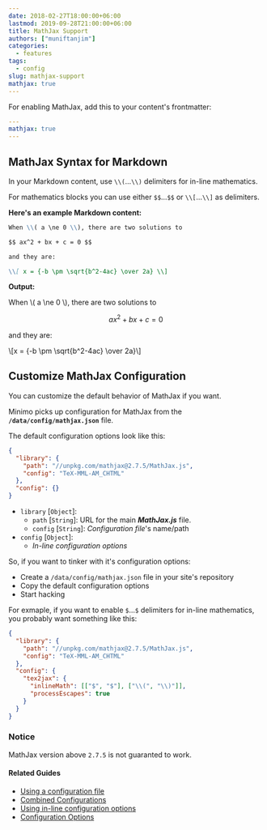 ```yaml
---
date: 2018-02-27T18:00:00+06:00
lastmod: 2019-09-28T21:00:00+06:00
title: MathJax Support
authors: ["muniftanjim"]
categories:
  - features
tags:
  - config
slug: mathjax-support
mathjax: true
---
```


For enabling MathJax, add this to your content's frontmatter:

```yaml
---
mathjax: true
---
```

## MathJax Syntax for Markdown

In your Markdown content, use `\\(`...`\\)` delimiters for in-line mathematics.

For mathematics blocks you can use either `$$`...`$$` or `\\[`...`\\]` as delimiters.

**Here's an example Markdown content:**

```md
When \\( a \ne 0 \\), there are two solutions to

$$ ax^2 + bx + c = 0 $$

and they are:

\\[ x = {-b \pm \sqrt{b^2-4ac} \over 2a} \\]
```

**Output:**

When \\( a \ne 0 \\), there are two solutions to

  $$ ax^2 + bx + c = 0 $$

and they are:

\\[x = {-b \pm \sqrt{b^2-4ac} \over 2a}\\]

## Customize MathJax Configuration

You can customize the default behavior of MathJax if you want.

Minimo picks up configuration for MathJax from the **`/data/config/mathjax.json`** file.

The default configuration options look like this:

```json
{
  "library": {
    "path": "//unpkg.com/mathjax@2.7.5/MathJax.js",
    "config": "TeX-MML-AM_CHTML"
  },
  "config": {}
}
```

- `library` [`Object`]:
  - `path` [`String`]: URL for the main **_MathJax.js_** file.
  - `config` [`String`]: _Configuration file_'s name/path
- `config` [`Object`]:
  - _In-line configuration options_

So, if you want to tinker with it's configuration options:

- Create a `/data/config/mathjax.json` file in your site's repository
- Copy the default configuration options
- Start hacking

For exmaple, if you want to enable `$`...`$` delimiters for in-line mathematics, you probably want something like this:

```json
{
  "library": {
    "path": "//unpkg.com/mathjax@2.7.5/MathJax.js",
    "config": "TeX-MML-AM_CHTML"
  },
  "config": {
    "tex2jax": {
      "inlineMath": [["$", "$"], ["\\(", "\\)"]],
      "processEscapes": true
    }
  }
}
```

### Notice

MathJax version above `2.7.5` is not guaranted to work.

#### Related Guides

- [Using a configuration file](https://docs.mathjax.org/en/latest/configuration.html#using-a-configuration-file)
- [Combined Configurations](https://docs.mathjax.org/en/latest/config-files.html#combined-configurations)
- [Using in-line configuration options](https://docs.mathjax.org/en/latest/configuration.html#using-in-line-configuration-options)
- [Configuration Options](https://docs.mathjax.org/en/latest/options/index.html)
